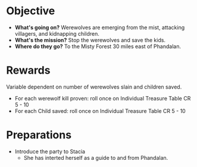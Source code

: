 # Objective

* **What's going on?** Werewolves are emerging from the mist, attacking villagers, and kidnapping children.
* **What's the mission?** Stop the werewolves and save the kids.
* **Where do they go?** To the Misty Forest 30 miles east of Phandalan.

# Rewards

Variable dependent on number of werewolves slain and children saved. 

- For each werewolf kill proven: roll once on Individual Treasure Table CR 5 - 10
- For each Child saved: roll once on Individual Treasure Table CR 5 - 10

# Preparations

- Introduce the party to Stacia
  - She has interted herself as a guide to and from Phandalan.
